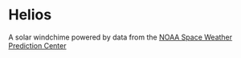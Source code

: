 # Helios

A solar windchime powered by data from the [NOAA Space Weather Prediction Center](https://www.swpc.noaa.gov/products/real-time-solar-wind)